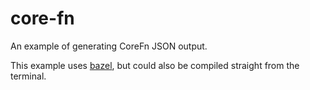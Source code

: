 # core-fn

An example of generating CoreFn JSON output.

This example uses [bazel][], but could also be compiled straight from the terminal.

[bazel]: https://bazel.build/

